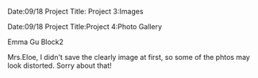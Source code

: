 Date:09/18
Project Title: Project 3:Images

Date:09/18
Project Title:Project 4:Photo Gallery

Emma Gu Block2

Mrs.Eloe, I didn't save the clearly image at first, so some of the phtos may look distorted. Sorry about that!
